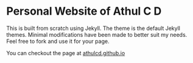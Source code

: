 # Personal Website of Athul C D

This is built from scratch using Jekyll. The theme is the default Jekyll themes. Minimal modifications have been made to better suit my needs. Feel free to fork and use it for your page.

You can checkout the page at [athulcd.github.io](https://athulcd.github.io)
